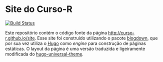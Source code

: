Site do Curso-R
============================

[![Build Status](https://travis-ci.org/curso-r/site.svg?branch=master)](https://travis-ci.org/curso-r/site)

Este repositório contém o código fonte da página http://curso-r.github.io/site. Esse site foi construído utilizando o pacote [blogdown](https://github.com/rstudio/blogdown), que por sua vez utiliza o [Hugo]() como _engine_ para construção de páginas estáticas. O layout da página é uma versão traduzida e ligeiramente modificada do [hugo-universal-theme](http://themes.gohugo.io/hugo-universal-theme/).

